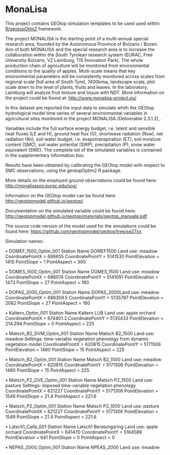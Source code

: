 

# MonaLisa
This  project contains GEOtop simulation templates to be used used within  [R/geotopOtim2](https://github.com/ecor/geotopOptim2) framework.  


The project MONALISA is the starting point of a multi-annual special research area, founded by the Autonomous Province of Bolzano / Bozen. Aim of both MONALISA and the special research area is to increase the collaboration within the South Tyrolean research system (EURAC, Free University Bolzano, VZ Laimburg, TIS ֠Innovation Park). The whole production chain of agriculture will be monitored from environmental conditions to the quality of apples. Multi-scale means that key environmental parameters will be consistently monitored across scales from regional scale (full area of South Tyrol, 7400kmҩ, landscape scale, plot scale down to the level of plants, fruits and leaves. In the laboratory, Laimburg will analyze fruit texture and tissue with NDT.
More information on the project could be found at: http://www.monalisa-project.eu/ 

In this dataset are reported  the input data to simulate whith the GEOtop hydrological model time series of several environmental variables in agricultural sites monitored in the project MONALISA.(Deliverable 2.3.1.2), .

Variables include the full surface energy budget, i.e. latent and sensible heat fluxes (LE and H), ground heat flux (G), shortwave radiation (Rsw), net radiation (Rn), soil water budget, i.e. evapotranspiration (ET), soil moisture content (SMC), soil water potential (SWP), precipitation (P), snow water equivalent (SWE). The complete list of the simulated variables is contained in the supplementary information box.

Results have been obtained by calibrating the GEOtop model with respect to SMC observations, using the geotopOptim2 R package.

More details on the employed ground observations could be found here: http://monalisasos.eurac.edu/sos/ 

Information on the GEOtop model can be found here: http://geotopmodel.github.io/geotop/ 

Documentation on the simulated variable could be found here: http://geotopmodel.github.io/geotop/materials/geotop_manuale.pdf 

The source code version of the model used for the simulations could be found here: https://github.com/geotopmodel/geotop/tree/se27xx 

Simulation names:

•	DOMEF_1500_Optim_001	Station Name DOMEF1500 Land use: meadow
CoordinatePointX	=	688655 CoordinatePointY	=	5141530
PointElevation		=	1415 PointSlope		=	1	PointAspect		=	300

•	DOMES_1500_Optim_001	Station Name DOMES_1500 Land use: meadow
CoordinatePointX	=	688074 CoordinatePointY	=	5141091
PointElevation		=	1473 PointSlope		=	27	PointAspect		=	180

•	DOPAS_2000_Optim_001	Station Name DOPAS_2000Land use: meadow
CoordinatePointX	=	688359.5 CoordinatePointY	=	5135797
PointElevation		=	2062 PointSlope		=	27 PointAspect		=	180

•	Kaltern_Optim_001
Station Name Kaltern LUB Land use: apple orchard
CoordinatePointX	=	674401.2 CoordinatePointY	=	5135433
PointElevation		=	214.294 PointSlope			=	0 PointAspect			=	225
	
•	Matsch_B2_DVM_Optim_001 Station Name Matsch B2_1500 Land use: meadow
Settings: time-variable vegetation phenology from dynamic vegetation model
CoordinatePointX	=	620815 CoordinatePointY	=	5171506
PointElevation		=	1480 PointSlope			=	15 PointAspect			=	225
	
•	Matsch_B2_Optim_001	Station Name Matsch B2_1500 Land use: meadow
CoordinatePointX	=	620815 CoordinatePointY	=	5171506 PointElevation		=	1480 PointSlope			=	15 PointAspect			=	225

•	Matsch_P2_DVE_Optim_001 Station Name Matsch P2_1500 Land use: pasture
Settings: imposed time-variable vegetation phenology
CoordinatePointX	=	621227 CoordinatePointY	=	5171306
PointElevation		=	1549 PointSlope			=	21.4 PointAspect			=	221.6
	
•	Matsch_P2_Optim_001	Station Name Matsch P2_1500 Land use: pasture
CoordinatePointX	=	621227 CoordinatePointY	=	5171306
PointElevation		=	1549 PointSlope			=	21.4 PointAspect			=	221.6

•	Latsch1_Calib_001	Station Name Latsch1 Beratungsring Land use: apple orchard
CoordinatePointX	=	641470 CoordinatePointY	=	5164589
PointElevation		=	641 PointSlope			=	0 PointAspect			=	0

•	NEPAS_2000_Optim_001	Station Name NPEAS_2000 Land use: meadow
